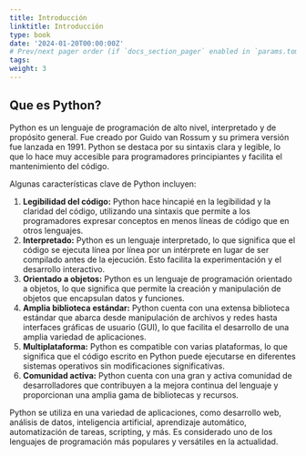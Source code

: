 ```yaml
---
title: Introducción
linktitle: Introducción
type: book
date: '2024-01-20T00:00:00Z'
# Prev/next pager order (if `docs_section_pager` enabled in `params.toml`)
tags: 
weight: 3
---
```


## Que es Python?

Python es un lenguaje de programación de alto nivel, interpretado y de propósito general. Fue creado por Guido van Rossum y su primera versión fue lanzada en 1991. Python se destaca por su sintaxis clara y legible, lo que lo hace muy accesible para programadores principiantes y facilita el mantenimiento del código.

Algunas características clave de Python incluyen:

1. **Legibilidad del código:** Python hace hincapié en la legibilidad y la claridad del código, utilizando una sintaxis que permite a los programadores expresar conceptos en menos líneas de código que en otros lenguajes.
2. **Interpretado:** Python es un lenguaje interpretado, lo que significa que el código se ejecuta línea por línea por un intérprete en lugar de ser compilado antes de la ejecución. Esto facilita la experimentación y el desarrollo interactivo.
3. **Orientado a objetos:** Python es un lenguaje de programación orientado a objetos, lo que significa que permite la creación y manipulación de objetos que encapsulan datos y funciones.
4. **Amplia biblioteca estándar:** Python cuenta con una extensa biblioteca estándar que abarca desde manipulación de archivos y redes hasta interfaces gráficas de usuario (GUI), lo que facilita el desarrollo de una amplia variedad de aplicaciones.
5. **Multiplataforma:** Python es compatible con varias plataformas, lo que significa que el código escrito en Python puede ejecutarse en diferentes sistemas operativos sin modificaciones significativas.
6. **Comunidad activa:** Python cuenta con una gran y activa comunidad de desarrolladores que contribuyen a la mejora continua del lenguaje y proporcionan una amplia gama de bibliotecas y recursos.

Python se utiliza en una variedad de aplicaciones, como desarrollo web, análisis de datos, inteligencia artificial, aprendizaje automático, automatización de tareas, scripting, y más. Es considerado uno de los lenguajes de programación más populares y versátiles en la actualidad.
